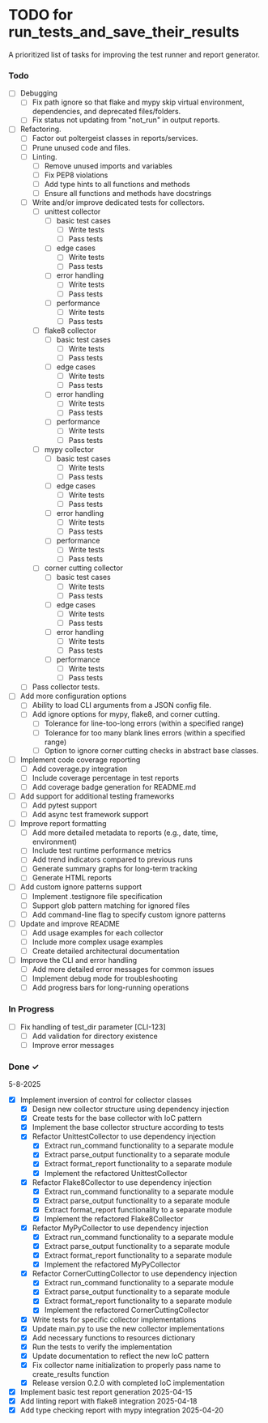 # TODO for run_tests_and_save_their_results

A prioritized list of tasks for improving the test runner and report generator.

### Todo

- [ ] Debugging
  - [ ] Fix path ignore so that flake and mypy skip virtual environment, dependencies, and deprecated files/folders.
  - [ ] Fix status not updating from "not_run" in output reports.

- [ ] Refactoring.
  - [ ] Factor out poltergeist classes in reports/services.
  - [ ] Prune unused code and files.
  - [ ] Linting.
    - [ ] Remove unused imports and variables
    - [ ] Fix PEP8 violations
    - [ ] Add type hints to all functions and methods
    - [ ] Ensure all functions and methods have docstrings
  - [ ] Write and/or improve dedicated tests for collectors.
    - [ ] unittest collector
      - [ ] basic test cases
         - [ ] Write tests
         - [ ] Pass tests
      - [ ] edge cases
         - [ ] Write tests
         - [ ] Pass tests
      - [ ] error handling
         - [ ] Write tests
         - [ ] Pass tests
      - [ ] performance
         - [ ] Write tests
         - [ ] Pass tests
    - [ ] flake8 collector
      - [ ] basic test cases
         - [ ] Write tests
         - [ ] Pass tests
      - [ ] edge cases
         - [ ] Write tests
         - [ ] Pass tests
      - [ ] error handling
         - [ ] Write tests
         - [ ] Pass tests
      - [ ] performance
         - [ ] Write tests
         - [ ] Pass tests
    - [ ] mypy collector
      - [ ] basic test cases
         - [ ] Write tests
         - [ ] Pass tests
      - [ ] edge cases
         - [ ] Write tests
         - [ ] Pass tests
      - [ ] error handling
         - [ ] Write tests
         - [ ] Pass tests
      - [ ] performance
         - [ ] Write tests
         - [ ] Pass tests
    - [ ] corner cutting collector
      - [ ] basic test cases
         - [ ] Write tests
         - [ ] Pass tests
      - [ ] edge cases
         - [ ] Write tests
         - [ ] Pass tests
      - [ ] error handling
          - [ ] Write tests
          - [ ] Pass tests
      - [ ] performance
          - [ ] Write tests
          - [ ] Pass tests
  - [ ] Pass collector tests.

- [ ] Add more configuration options
  - [ ] Ability to load CLI arguments from a JSON config file.
  - [ ] Add ignore options for mypy, flake8, and corner cutting.
    - [ ] Tolerance for line-too-long errors (within a specified range)
    - [ ] Tolerance for too many blank lines errors (within a specified range)
    - [ ] Option to ignore corner cutting checks in abstract base classes.

- [ ] Implement code coverage reporting
  - [ ] Add coverage.py integration
  - [ ] Include coverage percentage in test reports
  - [ ] Add coverage badge generation for README.md

- [ ] Add support for additional testing frameworks
  - [ ] Add pytest support
  - [ ] Add async test framework support

- [ ] Improve report formatting
  - [ ] Add more detailed metadata to reports (e.g., date, time, environment)
  - [ ] Include test runtime performance metrics
  - [ ] Add trend indicators compared to previous runs
  - [ ] Generate summary graphs for long-term tracking
  - [ ] Generate HTML reports

- [ ] Add custom ignore patterns support
  - [ ] Implement .testignore file specification
  - [ ] Support glob pattern matching for ignored files
  - [ ] Add command-line flag to specify custom ignore patterns

- [ ] Update and improve README
  - [ ] Add usage examples for each collector
  - [ ] Include more complex usage examples
  - [ ] Create detailed architectural documentation

- [ ] Improve the CLI and error handling
  - [ ] Add more detailed error messages for common issues
  - [ ] Implement debug mode for troubleshooting
  - [ ] Add progress bars for long-running operations

### In Progress

- [ ] Fix handling of test_dir parameter [CLI-123]
  - [ ] Add validation for directory existence
  - [ ] Improve error messages

### Done ✓

5-8-2025
- [x] Implement inversion of control for collector classes
  - [x] Design new collector structure using dependency injection
  - [x] Create tests for the base collector with IoC pattern
  - [x] Implement the base collector structure according to tests
  - [x] Refactor UnittestCollector to use dependency injection
    - [x] Extract run_command functionality to a separate module
    - [x] Extract parse_output functionality to a separate module
    - [x] Extract format_report functionality to a separate module
    - [x] Implement the refactored UnittestCollector
  - [x] Refactor Flake8Collector to use dependency injection
    - [x] Extract run_command functionality to a separate module
    - [x] Extract parse_output functionality to a separate module
    - [x] Extract format_report functionality to a separate module
    - [x] Implement the refactored Flake8Collector
  - [x] Refactor MyPyCollector to use dependency injection
    - [x] Extract run_command functionality to a separate module
    - [x] Extract parse_output functionality to a separate module
    - [x] Extract format_report functionality to a separate module
    - [x] Implement the refactored MyPyCollector
  - [x] Refactor CornerCuttingCollector to use dependency injection
    - [x] Extract run_command functionality to a separate module
    - [x] Extract parse_output functionality to a separate module
    - [x] Extract format_report functionality to a separate module
    - [x] Implement the refactored CornerCuttingCollector
  - [x] Write tests for specific collector implementations
  - [x] Update main.py to use the new collector implementations
  - [x] Add necessary functions to resources dictionary
  - [x] Run the tests to verify the implementation
  - [x] Update documentation to reflect the new IoC pattern
  - [x] Fix collector name initialization to properly pass name to create_results function
  - [x] Release version 0.2.0 with completed IoC implementation

- [x] Implement basic test report generation 2025-04-15
- [x] Add linting report with flake8 integration 2025-04-18
- [x] Add type checking report with mypy integration 2025-04-20